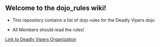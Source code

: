 ## Welcome to the dojo_rules wiki!  

+ This repository contains a list of dojo rules for the Deadly Vipers dojo.  

+ All Members should read the rules!   

[Link to Deadly Vipers Organization](https://github.com/deadlyvipers)   